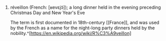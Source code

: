 1. réveillon (French: [ʁevɛjɔ̃]); a long dinner held in the evening preceding Christmas Day and New Year's Eve
   
   The term is first documented in 18th-century [[France]], and was used by the French as a name for the night-long party dinners held by the nobility.^[https://en.wikipedia.org/wiki/R%C3%A9veillon]